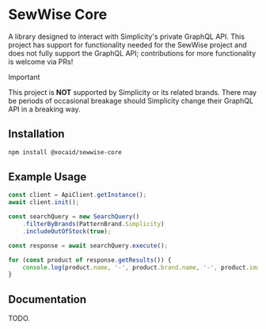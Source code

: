 # SewWise Core

A library designed to interact with Simplicity's private GraphQL API. This project has support for functionality needed for the SewWise project and does not fully support the GraphQL API; contributions for more functionality is welcome via PRs!

> [!IMPORTANT]
> This project is **NOT** supported by Simplicity or its related brands. There may be periods of occasional breakage should Simplicity change their GraphQL API in a breaking way.

## Installation

```bash
npm install @xocaid/sewwise-core
```

## Example Usage

```typescript
const client = ApiClient.getInstance();
await client.init();

const searchQuery = new SearchQuery()
	.filterByBrands(PatternBrand.Simplicity)
	.includeOutOfStock(true);

const response = await searchQuery.execute();

for (const product of response.getResults()) {
	console.log(product.name, '-', product.brand.name, '-', product.images);
}
```

## Documentation

TODO.
